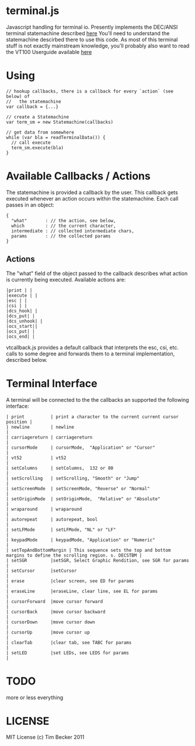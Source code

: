 terminal.js
===========

Javascript handling for terminal io. Presently implements the DEC/ANSI
terminal statemachine described
[here](http://vt100.net/emu/dec_ansi_parser) You'll need to understand
the statemachine descirbed there to use this code.  As most of this
terminal stuff is not exactly mainstream knowledge, you'll probably also
want to read the VT100 Userguide available
[here](http://vt100.net/docs/vt100-ug/)

Using
=====

    // hookup callbacks, there is a callback for every `action` (see below) of
    //   the statemachine
    var callback = {...}
    
    // create a Statemachine
    var term_sm = new Statemachine(callbacks)

    // get data from somewhere
    while (var bla = readTerminalData()) {
      // call execute
      term_sm.execute(bla)
    }

Available Callbacks / Actions
=============================

The statemachine is provided a callback by the user. This callback gets
executed whenever an action occurs within the statemachine. Each call
passes in an object:

    
    { 
      "what"       : // the action, see below,
      which        : // the current character,
      intermediate : // collected intermediate chars,
      params       : // the collected params
    }

Actions
-------

The "what" field of the object passed to the callback describes what
action is currently being executed. Available actions are:

    |print | |
    |execute | | 
    |esc | | 
    |csi | |
    |dcs_hook| |
    |dcs_put| |
    |dcs_unhook| |
    |ocs_start||
    |ocs_put| | 
    |ocs_end| |

vtcallback.js provides a default callback that interprets the esc, csi,
etc. calls to some degree and forwards them to a terminal
implementation, described below.

Terminal Interface 
==================

A terminal will be connected to the the callbacks an supported the
following interface:


    | print          | print a character to the current current cursor position |
    | newline        | newline                                                  |
    | carriagereturn | carriagereturn                                           |
    | cursorMode     | cursorMode,  "Application" or "Cursor"                   |
    | vt52           | vt52                                                     |
    | setColumns     | setColumns,  132 or 80                                   |
    | setScrolling   | setScrolling, "Smooth" or "Jump"                         |
    | setScreenMode  | setScreenMode, "Reverse" or "Normal"                     |
    | setOriginMode  | setOriginMode,  "Relative" or "Absolute"                 |
    | wraparound     | wraparound                                               |
    | autorepeat     | autorepeat, bool                                         |
    | setLFMode      | setLFMode, "NL" or "LF"                                  |
    | keypadMode     | keypadMode, "Application" or "Numeric"                   |
    | setTopAndBottomMargin | This sequence sets the top and bottom margins to define the scrolling region. s. DECSTBM |
    | setSGR         |setSGR, Select Graphic Rendition, see SGR for params      |
    | setCursor      |setCursor                                                 |
    | erase          |clear screen, see ED for params                           |
    | eraseLine      |eraseLine, clear line, see EL for params                  |
    | cursorForward  |move cursor forward                                       |
    | cursorBack     |move cursor backward                                      |
    | cursorDown     |move cursor down                                          |
    | cursorUp       |move cursor up                                            |
    | clearTab       |clear tab, see TABC for params                            |
    | setLED         |set LEDs, see LEDS for params                             |



    


TODO
====

more or less everything


LICENSE
=======

MIT License (c) Tim Becker 2011
